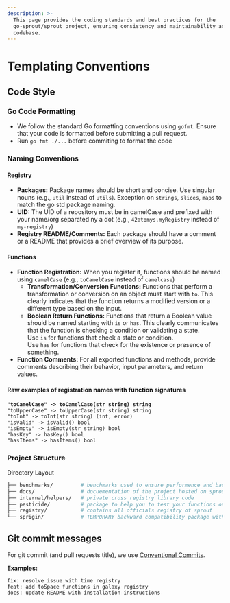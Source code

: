 ```yaml
---
description: >-
  This page provides the coding standards and best practices for the
  go-sprout/sprout project, ensuring consistency and maintainability across the
  codebase.
---
```


# Templating Conventions

## Code Style

### Go Code Formatting

* We follow the standard Go formatting conventions using `gofmt`. Ensure that your code is formatted before submitting a pull request.
* Run `go fmt ./...` before commiting to format the code

### Naming Conventions

#### Registry

* **Packages:** Package names should be short and concise. Use singular nouns (e.g., `util` instead of `utils`). Exception on `strings`, `slices`, `maps` to match the go std package naming.
* **UID:** The UID of a repository must be in camelCase and prefixed with your name/org separated ny a dot (e.g., `42atomys.myRegistry` instead of `my-registry`)
* **Registry README/Comments:** Each package should have a comment or a README that provides a brief overview of its purpose.

#### Functions

* **Function Registration:** When you register it, functions should be named using `camelCase` (e.g., `toCamelCase` instead of `camelcase`)
  * **Transformation/Conversion Functions:** Functions that perform a transformation or conversion on an object must start with `to`. This clearly indicates that the function returns a modified version or a different type based on the input.
  * **Boolean Return Functions:** Functions that return a Boolean value should be named starting with `is` or `has`. This clearly communicates that the function is checking a condition or validating a state.\
    Use `is` for functions that check a state or condition.\
    Use `has` for functions that check for the existence or presence of something.
* **Function Comments:** For all exported functions and methods, provide comments describing their behavior, input parameters, and return values.

#### Raw examples of registration names with function signatures

<pre class="language-go"><code class="lang-go"><strong>"toCamelCase" -> toCamelCase(str string) string
</strong>"toUpperCase" -> toUpperCase(str string) string
"toInt" -> toInt(str string) (int, error)
"isValid" -> isValid() bool
"isEmpty" -> isEmpty(str string) bool
"hasKey" -> hasKey() bool
"hasItems" -> hasItems() bool
</code></pre>

### Project Structure

Directory Layout

```bash
├── benchmarks/         # benchmarks used to ensure performence and backward
├── docs/               # docuementation of the project hosted on sprout.atom.codes
├── internal/helpers/   # private cross registry library code
├── pesticide/          # package to help you to test your functions on a template engine
├── registry/           # contains all officials registry of sprout
└── sprigin/            # TEMPORARY backward compatibility package with sprig
```

## Git commit messages

For git commit (and pull requests title), we use [Conventional Commits](https://www.conventionalcommits.org/en/v1.0.0/).&#x20;

**Examples:**

```
fix: resolve issue with time registry
feat: add toSpace functions in galaxy registry
docs: update README with installation instructions
```
